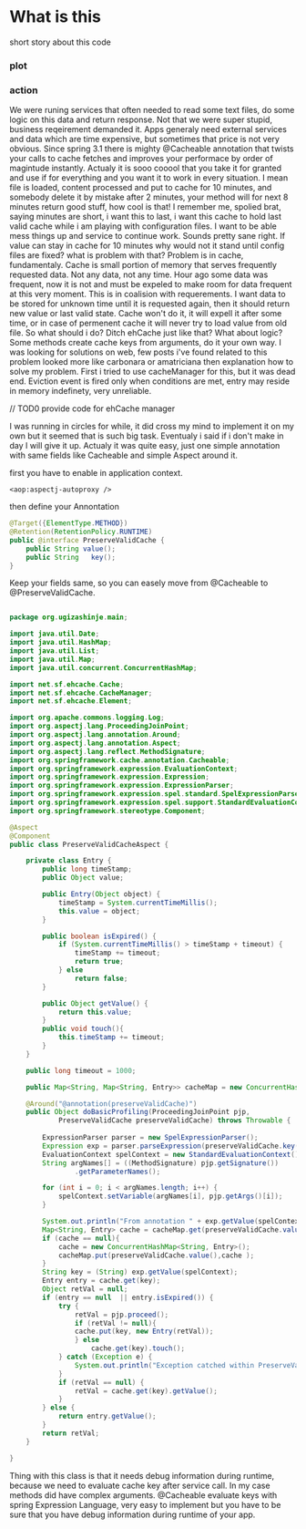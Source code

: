# What is this
short story about this code 

### plot

### action

We were runing services that often needed to read some text files, do some logic on this data
and return response. Not that we were super stupid, business reqeirement demanded it. Apps generaly 
need external services and data which are time expensive, but sometimes that price is not very obvious.
 Since spring 3.1 there is mighty @Cacheable annotation that twists your calls to cache fetches and 
 improves your performace by order of magintude instantly. Actualy it is sooo cooool that you take it 
 for granted and use if for everything and you want it to work in every situation. I mean file is loaded, 
 content processed and put to cache for 10 minutes, and somebody delete it by mistake after 2 minutes,
your method will for next 8 minutes return good stuff, how cool is that! I remember me, spolied brat, saying 
minutes are short, i want this to last, i want this cache to hold last valid cache while i am playing with configuration files.
I want to be able mess things up and service to continue work. Sounds pretty sane right. If value can stay in 
cache for 10 minutes why would not it stand until config files are fixed? what is problem with that? Problem is in cache,
fundamentaly. Cache is small portion of memory that serves frequently requested data. Not any data, not any time. Hour ago 
some data was frequent, now it is not and must be expeled to make room for data frequent at this very moment. This is in 
coalision with requerements. I want data to be stored for unknown time until it is requested again, then it should return
new value or last valid state. Cache won't do it, it will expell it after some time, or in case of permenent cache it will 
never try to load value from old file. So what should i do? Ditch ehCache just like that? What about logic? Some methods 
create cache keys from arguments, do it your own way. I was looking for solutions on web, few posts i've found related to this
problem looked more like carbonara or amatriciana then explanation how to solve my problem. First i tried to use cacheManager for this,
but it was dead end. Eviction event is fired only when conditions are met, entry may reside in memory indefinety, very unreliable. 

// TOD0 provide code for ehCache manager 

I was running in circles for while, it did cross my mind to implement it on my own but it seemed that is such big task. 
Eventualy i said if i don't make in day I will give it up. Actualy it was quite easy, just one simple annotation with
same fields like Cacheable and simple Aspect around it. 

first you have to enable in application context.

```
<aop:aspectj-autoproxy />
```

then define your Annontation

```java
@Target({ElementType.METHOD})
@Retention(RetentionPolicy.RUNTIME)
public @interface PreserveValidCache {
	public String value();
	public String 	key();
}
```


Keep your fields same, so you can easely move from @Cacheable to @PreserveValidCache.

```java

package org.ugizashinje.main;

import java.util.Date;
import java.util.HashMap;
import java.util.List;
import java.util.Map;
import java.util.concurrent.ConcurrentHashMap;

import net.sf.ehcache.Cache;
import net.sf.ehcache.CacheManager;
import net.sf.ehcache.Element;

import org.apache.commons.logging.Log;
import org.aspectj.lang.ProceedingJoinPoint;
import org.aspectj.lang.annotation.Around;
import org.aspectj.lang.annotation.Aspect;
import org.aspectj.lang.reflect.MethodSignature;
import org.springframework.cache.annotation.Cacheable;
import org.springframework.expression.EvaluationContext;
import org.springframework.expression.Expression;
import org.springframework.expression.ExpressionParser;
import org.springframework.expression.spel.standard.SpelExpressionParser;
import org.springframework.expression.spel.support.StandardEvaluationContext;
import org.springframework.stereotype.Component;

@Aspect
@Component
public class PreserveValidCacheAspect {

	private class Entry {
		public long timeStamp;
		public Object value;

		public Entry(Object object) {
			timeStamp = System.currentTimeMillis();
			this.value = object;
		}

		public boolean isExpired() {
			if (System.currentTimeMillis() > timeStamp + timeout) {
				timeStamp += timeout;
				return true;
			} else
				return false;
		}

		public Object getValue() {
			return this.value;
		}
		public void touch(){
			this.timeStamp += timeout;
		}
	}

	public long timeout = 1000;

	public Map<String, Map<String, Entry>> cacheMap = new ConcurrentHashMap<String, Map<String, Entry>>();

	@Around("@annotation(preserveValidCache)")
	public Object doBasicProfiling(ProceedingJoinPoint pjp,
			PreserveValidCache preserveValidCache) throws Throwable {
		
		ExpressionParser parser = new SpelExpressionParser();
		Expression exp = parser.parseExpression(preserveValidCache.key());
		EvaluationContext spelContext = new StandardEvaluationContext();
		String argNames[] = ((MethodSignature) pjp.getSignature())
				.getParameterNames();

		for (int i = 0; i < argNames.length; i++) {
			spelContext.setVariable(argNames[i], pjp.getArgs()[i]);
		}

		System.out.println("From annotation " + exp.getValue(spelContext));
		Map<String, Entry> cache = cacheMap.get(preserveValidCache.value());
		if (cache == null){
			cache = new ConcurrentHashMap<String, Entry>();
			cacheMap.put(preserveValidCache.value(),cache );
		}
		String key = (String) exp.getValue(spelContext);
		Entry entry = cache.get(key);
		Object retVal = null;
		if (entry == null  || entry.isExpired()) {
			try {
				retVal = pjp.proceed();
				if (retVal != null){
				cache.put(key, new Entry(retVal));
				} else
					cache.get(key).touch();
			} catch (Exception e) {
				System.out.println("Exception catched within PreserveValidCacheAspect from " + pjp.getSignature());
			}
			if (retVal == null) {
				retVal = cache.get(key).getValue();
			}
		} else {
			return entry.getValue();
		}
		return retVal;
	}

}

```

Thing with this class is that it needs debug information during runtime, because we need to evaluate cache key after service call. In my case 
methods did have complex arguments. @Cacheable evaluate keys with spring Expression Language, very easy to implement but you have to be sure 
that you have debug information during runtime of your app.